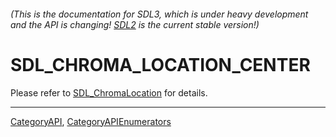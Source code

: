 ###### (This is the documentation for SDL3, which is under heavy development and the API is changing! [SDL2](https://wiki.libsdl.org/SDL2/) is the current stable version!)
# SDL_CHROMA_LOCATION_CENTER

Please refer to [SDL_ChromaLocation](SDL_ChromaLocation) for details.

----
[CategoryAPI](CategoryAPI), [CategoryAPIEnumerators](CategoryAPIEnumerators)

